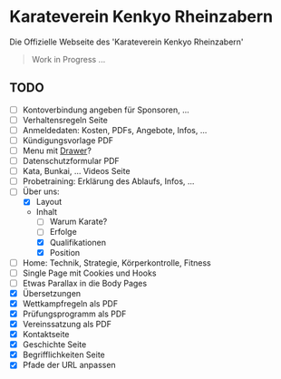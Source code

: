 # Karateverein Kenkyo Rheinzabern

Die Offizielle Webseite des 'Karateverein Kenkyo Rheinzabern'

> Work in Progress ...

## TODO

- [ ] Kontoverbindung angeben für Sponsoren, ...
- [ ] Verhaltensregeln Seite
- [ ] Anmeldedaten: Kosten, PDFs, Angebote, Infos, ...
- [ ] Kündigungsvorlage PDF
- [ ] Menu mit [Drawer](https://mantine.dev/core/drawer/)?
- [ ] Datenschutzformular PDF
- [ ] Kata, Bunkai, ... Videos Seite
- [ ] Probetraining: Erklärung des Ablaufs, Infos, ... 
- [ ] Über uns:
  - [x] Layout  
  - Inhalt
    - [ ] Warum Karate?
    - [ ] Erfolge
    - [x] Qualifikationen
    - [x] Position
- [ ] Home: Technik, Strategie, Körperkontrolle, Fitness
- [ ] Single Page mit Cookies und Hooks
- [ ] Etwas Parallax in die Body Pages
- [x] Übersetzungen
- [x] Wettkampfregeln als PDF
- [x] Prüfungsprogramm als PDF
- [x] Vereinssatzung als PDF
- [x] Kontaktseite
- [x] Geschichte Seite
- [x] Begrifflichkeiten Seite
- [x] Pfade der URL anpassen 